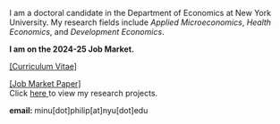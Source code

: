 
I am a doctoral candidate in the Department of Economics at New York University. 
My research fields include *Applied Microeconomics*, *Health Economics*, and *Development Economics*. 


<b> I am on the 2024-25 Job Market. </b>
<!-- My broad research interests are in studying health and socio-economic choices/outcomes of individuals in developing countries, as well as the role of norms, identities, political economy or psychology in shaping them. -->


<a href="Files/PhilipMinu_CV.pdf">[Curriculum Vitae]</a>
<br>

<a href="../../Files/PhilipMinu_JMPDraft.pdf"> [Job Market Paper] </a>
<br>
Click <a href="https://minu-philip.github.io/Research/">here </a> to view my research projects.
<!--<br><a href="https://scholar.google.com/citations?user=yqwUdjkAAAAJ&hl=en">[Google Scholar]</a>
<br> -->
<p> <b> email: </b> minu[dot]philip[at]nyu[dot]edu </p>






